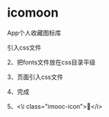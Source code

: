 # icomoon
App个人收藏图标库


引入css文件

2、把fonts文件放在css目录平级

3、页面引入css文件

4、完成

5、<\i class="imooc-icon">&#xe8a0;<\/i>
